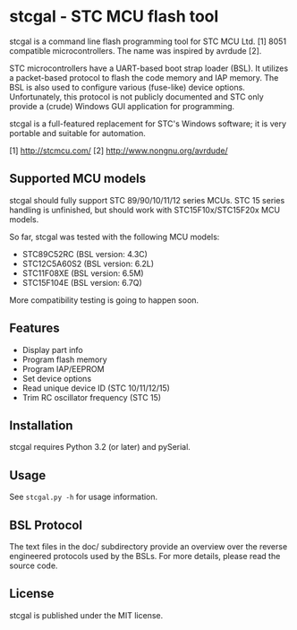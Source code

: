 stcgal - STC MCU flash tool
===========================

stcgal is a command line flash programming tool for STC MCU Ltd. [1]
8051 compatible microcontrollers. The name was inspired by avrdude [2].

STC microcontrollers have a UART-based boot strap loader (BSL). It
utilizes a packet-based protocol to flash the code memory and IAP
memory. The BSL is also used to configure various (fuse-like) device
options. Unfortunately, this protocol is not publicly documented and
STC only provide a (crude) Windows GUI application for programming.

stcgal is a full-featured replacement for STC's Windows software;
it is very portable and suitable for automation.

[1] http://stcmcu.com/
[2] http://www.nongnu.org/avrdude/

Supported MCU models
--------------------

stcgal should fully support STC 89/90/10/11/12 series MCUs. STC
15 series handling is unfinished, but should work with
STC15F10x/STC15F20x MCU models.

So far, stcgal was tested with the following MCU models:

* STC89C52RC (BSL version: 4.3C)
* STC12C5A60S2 (BSL version: 6.2L)
* STC11F08XE (BSL version: 6.5M)
* STC15F104E (BSL version: 6.7Q)

More compatibility testing is going to happen soon.

Features
--------

* Display part info
* Program flash memory
* Program IAP/EEPROM
* Set device options
* Read unique device ID (STC 10/11/12/15)
* Trim RC oscillator frequency (STC 15)

Installation
------------

stcgal requires Python 3.2 (or later) and pySerial.

Usage
-----

See ```stcgal.py -h``` for usage information.

BSL Protocol
------------

The text files in the doc/ subdirectory provide an overview over
the reverse engineered protocols used by the BSLs. For more details,
please read the source code.

License
-------

stcgal is published under the MIT license.
